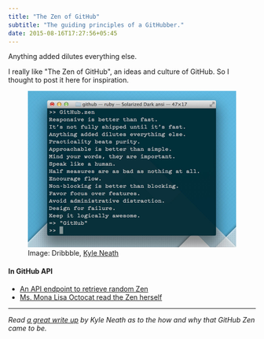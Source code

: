 ```yaml
---
title: "The Zen of GitHub"
subtitle: "The guiding principles of a GitHubber."
date: 2015-08-16T17:27:56+05:45
---
```


<p class="lead">Anything added dilutes everything else.</p>

I really like "The Zen of GitHub", an ideas and culture of GitHub. So I thought to post it here for inspiration.

<figure>
  <a href="/uploads/2015/20150816-the-zen-of-github.jpg">
    <img src="/uploads/2015/20150816-the-zen-of-github.jpg" alt="The Zen of GitHub" title="The Zen of GitHub">
  </a>
  <figcaption>Image: Dribbble, <a href="https://dribbble.com/shots/808470-The-Zen-of-GitHub">Kyle Neath</a></figcaption>
</figure>

#### In GitHub API

<ul>
  <li><a href="https://api.github.com/zen" data-proofer-ignore>An API endpoint to retrieve random Zen</a></li>
  <li><a href="https://api.github.com/octocat" data-proofer-ignore>Ms. Mona Lisa Octocat read the Zen herself</a></li>
</ul>

---

*Read [a great write up](http://warpspire.com/posts/taste/) by Kyle Neath as to the how and why that GitHub Zen came to be.*
